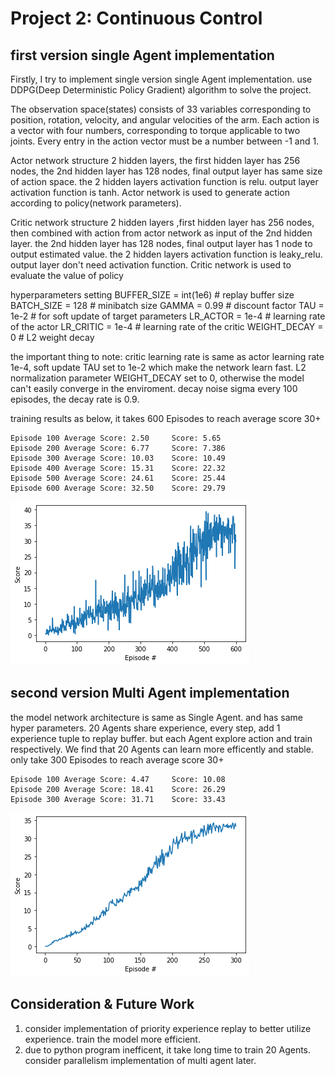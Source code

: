 # Project 2: Continuous Control

## first version single Agent implementation

Firstly, I try to implement single version single Agent implementation.
use DDPG(Deep Deterministic Policy Gradient) algorithm to solve the project.

The observation space(states) consists of 33 variables corresponding to position, rotation, velocity, and angular velocities of the arm. Each action is a vector with four numbers, corresponding to torque applicable to two joints. Every entry in the action vector must be a number between -1 and 1.

Actor network structure
2 hidden layers, the first hidden layer has 256 nodes, the 2nd hidden layer has 128 nodes, final output layer has same size of action space.
the 2 hidden layers activation function is relu.
output layer activation function is tanh.
Actor network is used to generate action according to policy(network parameters).

Critic network structure
2 hidden layers ,first hidden layer has 256 nodes, then combined with action from actor network as input of the 2nd hidden layer.
the 2nd hidden layer has 128 nodes, final output layer has 1 node to output estimated value.
the 2 hidden layers activation function is leaky_relu.
output layer don't need activation function.
Critic network is used to evaluate the value of policy

hyperparameters setting
BUFFER_SIZE = int(1e6)  # replay buffer size
BATCH_SIZE = 128        # minibatch size
GAMMA = 0.99            # discount factor
TAU = 1e-2              # for soft update of target parameters
LR_ACTOR = 1e-4         # learning rate of the actor
LR_CRITIC = 1e-4        # learning rate of the critic
WEIGHT_DECAY = 0        # L2 weight decay

the important thing to note:
critic learning rate is same as actor learning rate 1e-4, soft update TAU set to 1e-2 which make the network learn fast.
L2 normalization parameter WEIGHT_DECAY set to 0, otherwise the model can't easily converge in the enviroment.
decay noise sigma every 100 episodes, the decay rate is 0.9.

training results as below, it takes 600 Episodes to reach average score 30+

```
Episode 100	Average Score: 2.50     Score: 5.65
Episode 200	Average Score: 6.77     Score: 7.386
Episode 300	Average Score: 10.03	Score: 10.49
Episode 400	Average Score: 15.31	Score: 22.32
Episode 500	Average Score: 24.61	Score: 25.44
Episode 600	Average Score: 32.50	Score: 29.79
```
![Single Agent](image/single_agent.png)

## second version Multi Agent implementation
the model network architecture is same as Single Agent. and has same hyper parameters.
20 Agents share experience, every step, add 1 experience tuple to replay buffer. but each Agent explore action and train respectively.
We find that 20 Agents can learn more efficently and stable. only take 300 Episodes to reach average score 30+
```
Episode 100	Average Score: 4.47     Score: 10.08
Episode 200	Average Score: 18.41	Score: 26.29
Episode 300	Average Score: 31.71	Score: 33.43
```
![Multi Agent](image/multi_agent.png)

## Consideration & Future Work
1. consider implementation of priority experience replay to better utilize experience. train the model more efficient.
2. due to python program inefficent, it take long time to train 20 Agents. consider parallelism implementation of multi agent later.
